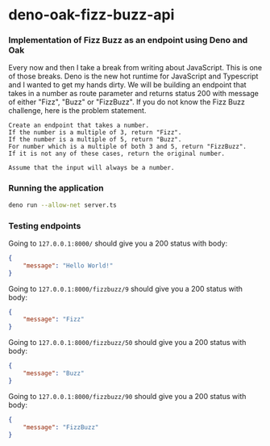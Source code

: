 # deno-oak-fizz-buzz-api

### Implementation of Fizz Buzz as an endpoint using Deno and Oak

Every now and then I take a break from writing about JavaScript. This is one of those breaks. Deno is the new hot runtime for JavaScript and Typescript and I wanted to get my hands dirty. We will be building an endpoint that takes in a number as route parameter and returns status 200 with message of either "Fizz", "Buzz" or "FizzBuzz". If you do not know the Fizz Buzz challenge, here is the problem statement.

```text
Create an endpoint that takes a number.
If the number is a multiple of 3, return "Fizz".
If the number is a multiple of 5, return "Buzz".
For number which is a multiple of both 3 and 5, return "FizzBuzz".
If it is not any of these cases, return the original number.

Assume that the input will always be a number.
```

### Running the application

```bash
deno run --allow-net server.ts
```

### Testing endpoints

Going to `127.0.0.1:8000/` should give you a 200 status with body:

```json
{
    "message": "Hello World!"
}
```

Going to `127.0.0.1:8000/fizzbuzz/9` should give you a 200 status with body:

```json
{
    "message": "Fizz"
}
```

Going to `127.0.0.1:8000/fizzbuzz/50` should give you a 200 status with body:

```json
{
    "message": "Buzz"
}
```

Going to `127.0.0.1:8000/fizzbuzz/90` should give you a 200 status with body:

```json
{
    "message": "FizzBuzz"
}
```
